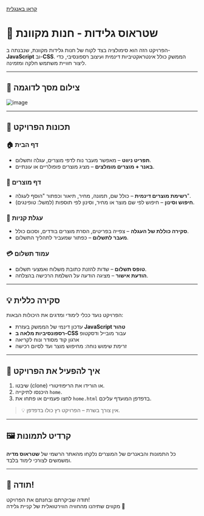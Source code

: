 
[קראו באנגלית](README.md)

# 🍦 שטראוס גלידות - חנות מקוונת

הפרויקט הזה הוא סימולציה בצד לקוח של חנות גלידות מקוונת, שנבנתה ב-**JavaScript** וב-**CSS**. הממשק כולל אינטראקטיביות דינמית ועיצוב רספונסיבי, כדי ליצור חוויית משתמש חלקה ומזמינה.

---

## 📸 צילום מסך לדוגמה

![image](https://github.com/user-attachments/assets/e08988c5-e4c3-4460-82b5-568974442410)

---

## 🚀 תכונות הפרויקט

### 🏠 דף הבית
- **תפריט ניווט** – מאפשר מעבר נוח לדפי מוצרים, עגלה ותשלום.
- **באנר + מוצרים מומלצים** – מציג מוצרים פופולריים או עונתיים.

### 🍧 דף מוצרים
- **רשימת מוצרים דינמית** – כולל שם, תמונה, מחיר, תיאור וכפתור "הוסף לעגלה".
- **חיפוש וסינון** – חיפוש לפי שם מוצר או מחיר, וסינון לפי תוספות (למשל: טופינגים).

### 🛒 עגלת קניות
- **סקירה כוללת של העגלה** – צפייה בפריטים, הסרת מוצרים בודדים, וסכום כולל.
- **מעבר לתשלום** – כפתור שמעביר לתהליך התשלום.

### 💳 עמוד תשלום
- **טופס תשלום** – שדות להזנת כתובת משלוח ואמצעי תשלום.
- **הודעת אישור** – מציגה הודעה על השלמת הרכישה בהצלחה.

---

## 💡 סקירה כללית

הפרויקט נועד ככלי לימודי ומדגים את היכולות הבאות:

- עדכון דינמי של הממשק בעזרת **JavaScript טהור**
- **רספונסיביות מלאה ב-CSS** עבור מובייל ודסקטופ
- ארגון קוד מסודר ונוח לקריאה
- זרימת שימוש נוחה: מחיפוש מוצר ועד לסיום רכישה

---

## 🔧 איך להפעיל את הפרויקט

1. שיבטו (clone) או הורידו את הריפוזיטורי.
2. היכנסו לתיקייה `home`.
3. לחצו פעמיים או פתחו את `home.html` בדפדפן המועדף עליכם.

> 💡 אין צורך בשרת – הפרויקט רץ כולו בדפדפן.

---

## 🖼 קרדיט לתמונות

כל התמונות והבאנרים של המוצרים נלקחו מהאתר הרשמי של **שטראוס מדיה** ומשמשים לצורכי לימוד בלבד.

---

## 🙏 תודה!

תודה שביקרתם ובחנתם את הפרויקט!  
מקווים שתיהנו מהחוויה הווירטואלית של קניית גלידה 🍨
